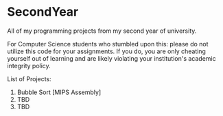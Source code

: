 # SecondYear

All of my programming projects from my second year of university.

For Computer Science students who stumbled upon this: please do not utilize this code for your assignments. If you do, you are only cheating yourself out of learning and are likely violating your institution's academic integrity policy.

List of Projects:
1. Bubble Sort [MIPS Assembly]
2. TBD
3. TBD

